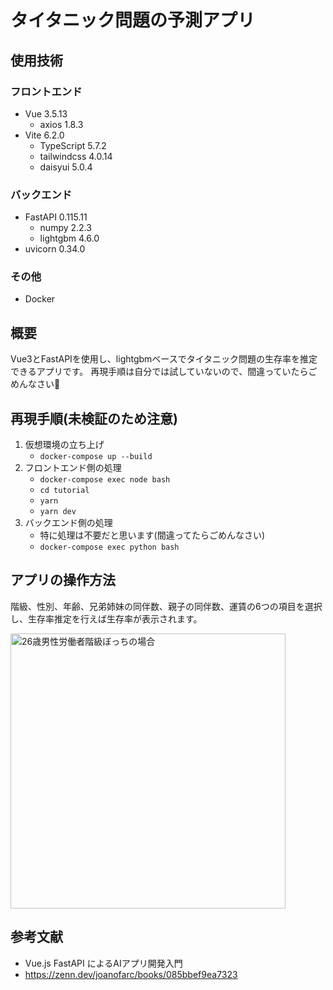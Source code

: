 # タイタニック問題の予測アプリ

## 使用技術
### フロントエンド
- Vue 3.5.13
    - axios 1.8.3
- Vite 6.2.0
    - TypeScript 5.7.2
    - tailwindcss 4.0.14
    - daisyui 5.0.4

### バックエンド
- FastAPI 0.115.11
    - numpy 2.2.3
    - lightgbm 4.6.0
- uvicorn 0.34.0

### その他
- Docker

## 概要
Vue3とFastAPIを使用し、lightgbmベースでタイタニック問題の生存率を推定できるアプリです。
再現手順は自分では試していないので、間違っていたらごめんなさい🙏

## 再現手順(未検証のため注意)
1. 仮想環境の立ち上げ
    -  `docker-compose up --build`
2. フロントエンド側の処理
    -  `docker-compose exec node bash`
    -  `cd tutorial`
    -  `yarn`
    -  `yarn dev`
3. バックエンド側の処理
    - 特に処理は不要だと思います(間違ってたらごめんなさい)
    -  `docker-compose exec python bash`

## アプリの操作方法
階級、性別、年齢、兄弟姉妹の同伴数、親子の同伴数、運賃の6つの項目を選択し、生存率推定を行えば生存率が表示されます。

<img width="440" alt="26歳男性労働者階級ぼっちの場合" src="https://github.com/user-attachments/assets/b988e9a1-d584-4278-a61a-76d380706555" />


## 参考文献
- Vue.js FastAPI によるAIアプリ開発入門
- https://zenn.dev/joanofarc/books/085bbef9ea7323
